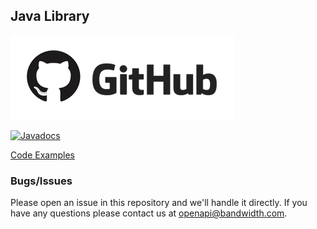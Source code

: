 ## Java Library

[![github](images/github_logo.png)](https://github.com/bandwidthcom/java-bandwidth)


[![Javadocs](http://www.javadoc.io/badge/com.bandwidth.sdk/bandwidth-java-sdk.svg)](http://www.javadoc.io/doc/com.bandwidth.sdk/bandwidth-java-sdk)

[Code Examples](https://github.com/bandwidthcom/java-bandwidth-examples)


### Bugs/Issues
Please open an issue in this repository and we'll handle it directly. If you have any questions please contact us at openapi@bandwidth.com.
